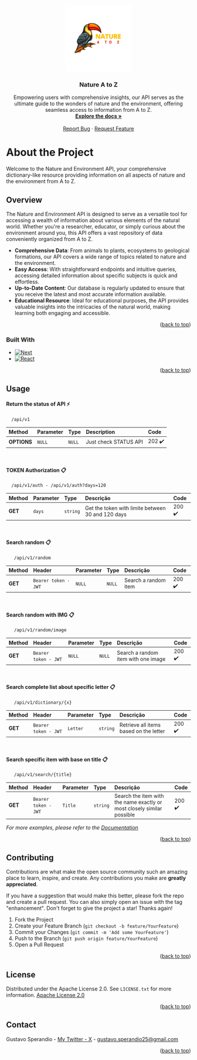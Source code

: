 <a name="readme-top"></a>

<!-- PROJECT LOGO -->
<br />
<div align="center">
  <a href="https://github.com/gusperandio/natureatoz">
    <img src="public/logo.png" alt="Logo" width="180" height="180">
  </a>

  <h3 align="center">Nature A to Z</h3>

  <p align="center">
    Empowering users with comprehensive insights, our API serves as the ultimate guide to the wonders of nature and the environment, offering seamless access to information from A to Z.
    <br />
    <a href="https://natureatoz.com.br/docs"><strong>Explore the docs »</strong></a>
    <br />
    <br />
    <a href="https://github.com/gusperandio/natureatoz/issues">Report Bug</a>
    ·
    <a href="https://github.com/gusperandio/natureatoz/issues">Request Feature</a>
  </p>
</div>

<!-- ABOUT THE PROJECT -->

# About the Project

Welcome to the Nature and Environment API, your comprehensive dictionary-like resource providing information on all aspects of nature and the environment from A to Z.

## Overview

The Nature and Environment API is designed to serve as a versatile tool for accessing a wealth of information about various elements of the natural world. Whether you're a researcher, educator, or simply curious about the environment around you, this API offers a vast repository of data conveniently organized from A to Z.

- **Comprehensive Data**: From animals to plants, ecosystems to geological formations, our API covers a wide range of topics related to nature and the environment.
- **Easy Access**: With straightforward endpoints and intuitive queries, accessing detailed information about specific subjects is quick and effortless.
- **Up-to-Date Content**: Our database is regularly updated to ensure that you receive the latest and most accurate information available.
- **Educational Resource**: Ideal for educational purposes, the API provides valuable insights into the intricacies of the natural world, making learning both engaging and accessible.

<p align="right">(<a href="#readme-top">back to top</a>)</p>

### Built With

- [![Next][Next.js]][Next-url]
- [![React][React.js]][React-url]

<p align="right">(<a href="#readme-top">back to top</a>)</p>

## Usage

#### Return the status of API ⚡

```code
  /api/v1
```

| Method      | Parameter | Type   | Description           | Code   |
| :---------- | :-------- | :----- | :-------------------- | :----- |
| **OPTIONS** | `NULL`    | `NULL` | Just check STATUS API | 202 ✔️ |

<br />

#### TOKEN Authorization 📋

```code
  /api/v1/auth - /api/v1/auth?days=120
```

| Method  | Parameter | Type     | Descrição                                         | Code   |
| :------ | :-------- | :------- | :------------------------------------------------ | :----- |
| **GET** | `days`    | `string` | Get the token with limite between 30 and 120 days | 200 ✔️ |

<br />

#### Search random 📋

```code
   /api/v1/random
```

| Method  | Header               | Parameter | Type   | Descrição            | Code   |
| :------ | :------------------- | :-------- | :----- | :------------------- | :----- |
| **GET** | `Bearer token - JWT` | `NULL`    | `NULL` | Search a random item | 200 ✔️ |

<br />

#### Search random with IMG 📋

```code
   /api/v1/random/image
```

| Method  | Header               | Parameter | Type   | Descrição                           | Code   |
| :------ | :------------------- | :-------- | :----- | :---------------------------------- | :----- |
| **GET** | `Bearer token - JWT` | `NULL`    | `NULL` | Search a random item with one image | 200 ✔️ |

<br />

#### Search complete list about specific letter 📋

```code
   /api/v1/dictionary/{x}
```

| Method  | Header               | Parameter | Type     | Descrição                              | Code   |
| :------ | :------------------- | :-------- | :------- | :------------------------------------- | :----- |
| **GET** | `Bearer token - JWT` | `Letter`  | `string` | Retrieve all items based on the letter | 200 ✔️ |

<br />

#### Search specific item with base on title 📋

```code
   /api/v1/search/{title}
```

| Method  | Header               | Parameter | Type     | Descrição                                                              | Code   |
| :------ | :------------------- | :-------- | :------- | :--------------------------------------------------------------------- | :----- |
| **GET** | `Bearer token - JWT` | `Title`   | `string` | Search the item with the name exactly or most closely similar possible | 200 ✔️ |

_For more examples, please refer to the [Documentation](https://natureatoz.com.br/docs)_

<p align="right">(<a href="#readme-top">back to top</a>)</p>

## Contributing

Contributions are what make the open source community such an amazing place to learn, inspire, and create. Any contributions you make are **greatly appreciated**.

If you have a suggestion that would make this better, please fork the repo and create a pull request. You can also simply open an issue with the tag "enhancement".
Don't forget to give the project a star! Thanks again!

1. Fork the Project
2. Create your Feature Branch (`git checkout -b feature/YourFeature`)
3. Commit your Changes (`git commit -m 'Add some YourFeature'`)
4. Push to the Branch (`git push origin feature/YourFeature`)
5. Open a Pull Request

<p align="right">(<a href="#readme-top">back to top</a>)</p>

## License

Distributed under the Apache License 2.0. See `LICENSE.txt` for more information.
[Apache License 2.0](https://github.com/gusperandio/natureatoz/blob/main/LICENSE)

<p align="right">(<a href="#readme-top">back to top</a>)</p>

## Contact

Gustavo Sperandio - [My Twitter - X](https://twitter.com/pumpmalone) - gustavo.sperandio25@gmail.com

<p align="right">(<a href="#readme-top">back to top</a>)</p>

[Next.js]: https://img.shields.io/badge/next.js-000000?style=for-the-badge&logo=nextdotjs&logoColor=white
[Next-url]: https://nextjs.org/
[React.js]: https://img.shields.io/badge/React-20232A?style=for-the-badge&logo=react&logoColor=61DAFB
[React-url]: https://reactjs.org/
